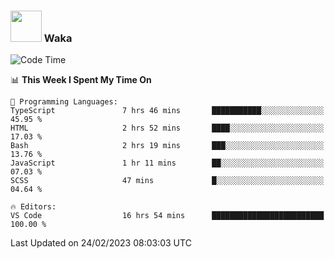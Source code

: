 ### <img src="https://media.giphy.com/media/VgCDAzcKvsR6OM0uWg/giphy.gif" width="50"> Waka

  <!--START_SECTION:waka-->
![Code Time](http://img.shields.io/badge/Code%20Time-1%2C293%20hrs%2035%20mins-blue)

📊 **This Week I Spent My Time On** 

```text
💬 Programming Languages: 
TypeScript               7 hrs 46 mins       ███████████░░░░░░░░░░░░░░   45.95 % 
HTML                     2 hrs 52 mins       ████░░░░░░░░░░░░░░░░░░░░░   17.03 % 
Bash                     2 hrs 19 mins       ███░░░░░░░░░░░░░░░░░░░░░░   13.76 % 
JavaScript               1 hr 11 mins        ██░░░░░░░░░░░░░░░░░░░░░░░   07.03 % 
SCSS                     47 mins             █░░░░░░░░░░░░░░░░░░░░░░░░   04.64 % 

🔥 Editors: 
VS Code                  16 hrs 54 mins      █████████████████████████   100.00 % 
```


 Last Updated on 24/02/2023 08:03:03 UTC
<!--END_SECTION:waka-->
